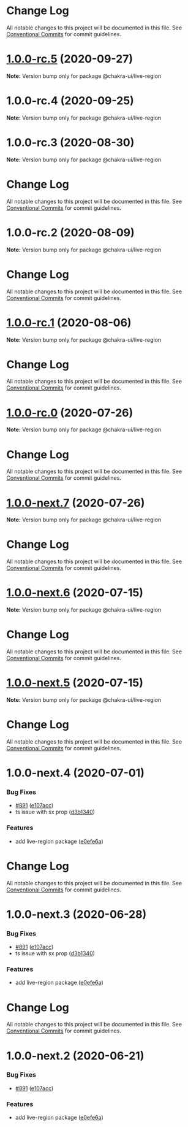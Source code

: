 # Change Log

All notable changes to this project will be documented in this file. See
[Conventional Commits](https://conventionalcommits.org) for commit guidelines.

# [1.0.0-rc.5](https://github.com/chakra-ui/chakra-ui/compare/@chakra-ui/live-region@1.0.0-rc.4...@chakra-ui/live-region@1.0.0-rc.5) (2020-09-27)

**Note:** Version bump only for package @chakra-ui/live-region

# 1.0.0-rc.4 (2020-09-25)

**Note:** Version bump only for package @chakra-ui/live-region

# 1.0.0-rc.3 (2020-08-30)

**Note:** Version bump only for package @chakra-ui/live-region

# Change Log

All notable changes to this project will be documented in this file. See
[Conventional Commits](https://conventionalcommits.org) for commit guidelines.

# 1.0.0-rc.2 (2020-08-09)

**Note:** Version bump only for package @chakra-ui/live-region

# Change Log

All notable changes to this project will be documented in this file. See
[Conventional Commits](https://conventionalcommits.org) for commit guidelines.

# [1.0.0-rc.1](https://github.com/chakra-ui/chakra-ui/compare/@chakra-ui/live-region@1.0.0-rc.0...@chakra-ui/live-region@1.0.0-rc.1) (2020-08-06)

**Note:** Version bump only for package @chakra-ui/live-region

# Change Log

All notable changes to this project will be documented in this file. See
[Conventional Commits](https://conventionalcommits.org) for commit guidelines.

# [1.0.0-rc.0](https://github.com/chakra-ui/chakra-ui/compare/@chakra-ui/live-region@1.0.0-next.7...@chakra-ui/live-region@1.0.0-rc.0) (2020-07-26)

**Note:** Version bump only for package @chakra-ui/live-region

# Change Log

All notable changes to this project will be documented in this file. See
[Conventional Commits](https://conventionalcommits.org) for commit guidelines.

# [1.0.0-next.7](https://github.com/chakra-ui/chakra-ui/compare/@chakra-ui/live-region@1.0.0-next.6...@chakra-ui/live-region@1.0.0-next.7) (2020-07-26)

**Note:** Version bump only for package @chakra-ui/live-region

# Change Log

All notable changes to this project will be documented in this file. See
[Conventional Commits](https://conventionalcommits.org) for commit guidelines.

# [1.0.0-next.6](https://github.com/chakra-ui/chakra-ui/compare/@chakra-ui/live-region@1.0.0-next.5...@chakra-ui/live-region@1.0.0-next.6) (2020-07-15)

**Note:** Version bump only for package @chakra-ui/live-region

# Change Log

All notable changes to this project will be documented in this file. See
[Conventional Commits](https://conventionalcommits.org) for commit guidelines.

# [1.0.0-next.5](https://github.com/chakra-ui/chakra-ui/compare/@chakra-ui/live-region@1.0.0-next.4...@chakra-ui/live-region@1.0.0-next.5) (2020-07-15)

**Note:** Version bump only for package @chakra-ui/live-region

# Change Log

All notable changes to this project will be documented in this file. See
[Conventional Commits](https://conventionalcommits.org) for commit guidelines.

# 1.0.0-next.4 (2020-07-01)

### Bug Fixes

- [#891](https://github.com/chakra-ui/chakra-ui/issues/891)
  ([e107acc](https://github.com/chakra-ui/chakra-ui/commit/e107acc8487898a965b0d695c1da71f46fc56d5e))
- ts issue with sx prop
  ([d3b1340](https://github.com/chakra-ui/chakra-ui/commit/d3b1340cb255937927b4d4c56ce218141570b951))

### Features

- add live-region package
  ([e0efe6a](https://github.com/chakra-ui/chakra-ui/commit/e0efe6af7f501d1dd213a9d92de5710c55fe34ed))

# Change Log

All notable changes to this project will be documented in this file. See
[Conventional Commits](https://conventionalcommits.org) for commit guidelines.

# 1.0.0-next.3 (2020-06-28)

### Bug Fixes

- [#891](https://github.com/chakra-ui/chakra-ui/issues/891)
  ([e107acc](https://github.com/chakra-ui/chakra-ui/commit/e107acc8487898a965b0d695c1da71f46fc56d5e))
- ts issue with sx prop
  ([d3b1340](https://github.com/chakra-ui/chakra-ui/commit/d3b1340cb255937927b4d4c56ce218141570b951))

### Features

- add live-region package
  ([e0efe6a](https://github.com/chakra-ui/chakra-ui/commit/e0efe6af7f501d1dd213a9d92de5710c55fe34ed))

# Change Log

All notable changes to this project will be documented in this file. See
[Conventional Commits](https://conventionalcommits.org) for commit guidelines.

# 1.0.0-next.2 (2020-06-21)

### Bug Fixes

- [#891](https://github.com/chakra-ui/chakra-ui/issues/891)
  ([e107acc](https://github.com/chakra-ui/chakra-ui/commit/e107acc8487898a965b0d695c1da71f46fc56d5e))

### Features

- add live-region package
  ([e0efe6a](https://github.com/chakra-ui/chakra-ui/commit/e0efe6af7f501d1dd213a9d92de5710c55fe34ed))
